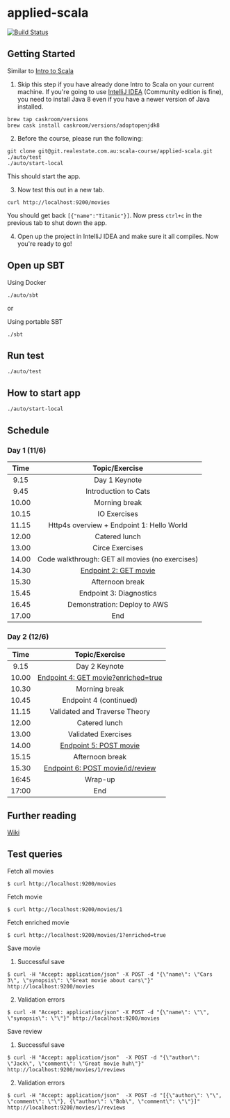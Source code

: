 # applied-scala

[![Build Status](https://badge.buildkite.com/17c1e11361daf6a504a721d6b280306789cd81a0a77cad7fc3.svg)](https://buildkite.com/rea/applied-scala)

## Getting Started

Similar to [Intro to Scala](https://github.com/wjlow/intro-to-scala#pre-requisites)

1. Skip this step if you have already done Intro to Scala on your current machine. If you're going to use [IntelliJ IDEA](https://www.jetbrains.com/idea/download/) (Community edition is fine), you need to install Java 8 even if you have a newer version of Java installed.

```
brew tap caskroom/versions
brew cask install caskroom/versions/adoptopenjdk8
```

2. Before the course, please run the following:

```
git clone git@git.realestate.com.au:scala-course/applied-scala.git
./auto/test 
./auto/start-local
```

This should start the app.

3. Now test this out in a new tab.

```
curl http://localhost:9200/movies
```

You should get back `[{"name":"Titanic"}]`. Now press `ctrl+c` in the previous tab to shut down the app.

4. Open up the project in IntelliJ IDEA and make sure it all compiles. Now you're ready to go!

## Open up SBT

Using Docker
```
./auto/sbt
```

or

Using portable SBT 
```
./sbt
```

## Run test

```
./auto/test
```

## How to start app

```
./auto/start-local
```

## Schedule

### Day 1 (11/6)

| Time | Topic/Exercise |
| :---: | :---: | 
|  9.15 | Day 1 Keynote |
|  9.45 | Introduction to Cats |
| 10.00 | Morning break | 
| 10.15 | IO Exercises | 
| 11.15 | Http4s overview + Endpoint 1: Hello World |
| 12.00 | Catered lunch | 
| 13.00 | Circe Exercises | Stili  |
| 14.00 | Code walkthrough: GET all movies (no exercises) |
| 14.30 | [Endpoint 2: GET movie](./src/main/scala/com/reagroup/appliedscala/urls/fetchmovie/README.md) |
| 15.30 | Afternoon break |
| 15.45 | Endpoint 3: Diagnostics |
| 16.45 | Demonstration: Deploy to AWS |
| 17.00 | End |

### Day 2 (12/6)

| Time | Topic/Exercise |
| :---: | :---: |
|  9.15 | Day 2 Keynote |
| 10.00 | [Endpoint 4: GET movie?enriched=true](./src/main/scala/com/reagroup/appliedscala/urls/fetchenrichedmovie/README.md) |
| 10.30 | Morning break | 
| 10.45 | Endpoint 4 (continued) |
| 11.15 | Validated and Traverse Theory |
| 12.00 | Catered lunch |
| 13.00 | Validated Exercises | 
| 14.00 | [Endpoint 5: POST movie](./src/main/scala/com/reagroup/appliedscala/urls/savemovie/README.md) |
| 15.15 | Afternoon break | 
| 15.30 | [Endpoint 6: POST movie/id/review](./src/main/scala/com/reagroup/appliedscala/urls/savereview/README.md) |
| 16:45 | Wrap-up | Jake
| 17:00 | End |

## Further reading

[Wiki](https://git.realestate.com.au/scala-course/applied-scala/wiki/Further-reading)

## Test queries

Fetch all movies
```
$ curl http://localhost:9200/movies
```

Fetch movie
```
$ curl http://localhost:9200/movies/1
```

Fetch enriched movie

```
$ curl http://localhost:9200/movies/1?enriched=true
```

Save movie

1. Successful save
```
$ curl -H "Accept: application/json" -X POST -d "{\"name\": \"Cars 3\", \"synopsis\": \"Great movie about cars\"}" http://localhost:9200/movies
```

2. Validation errors
```
$ curl -H "Accept: application/json" -X POST -d "{\"name\": \"\", \"synopsis\": \"\"}" http://localhost:9200/movies
```

Save review

1. Successful save
```
$ curl -H "Accept: application/json"  -X POST -d "{\"author\": \"Jack\", \"comment\": \"Great movie huh\"}" http://localhost:9200/movies/1/reviews
```

2. Validation errors

```
$ curl -H "Accept: application/json"  -X POST -d "[{\"author\": \"\", \"comment\": \"\"}, {\"author\": \"Bob\", \"comment\": \"\"}]" http://localhost:9200/movies/1/reviews
```
